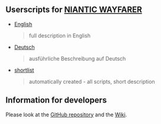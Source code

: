 ## Userscripts for [NIANTIC WAYFARER](https://wayfarer.nianticlabs.com/)
 
  * [English](english.html)
    > full description in English
  * [Deutsch](deutsch.html)
    > ausführliche Beschreibung auf Deutsch  
  * [shortlist](shortlist.html)
    > automatically created - all scripts, short description

## Information for developers

Please look at the [GitHub repository](https://github.com/AlterTobi/WFES/) and the
[Wiki](https://github.com/AlterTobi/Wayfarer-Extension-Scripts/wiki/WFES-Base).

